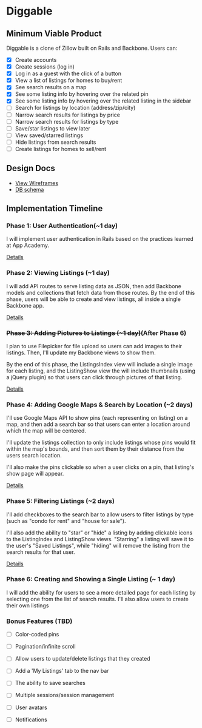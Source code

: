 # Diggable

<!-- [Heroku link][heroku] -->

<!-- [heroku]: http://flux-capacitr.herokuapp.com -->

## Minimum Viable Product
Diggable is a clone of Zillow built on Rails and Backbone. Users can:

- [x] Create accounts
- [x] Create sessions (log in)
- [x] Log in as a guest with the click of a button
- [x] View a list of listings for homes to buy/rent
- [x] See search results on a map
- [x] See some listing info by hovering over the related pin
- [x] See some listing info by hovering over the related listing in the sidebar
- [ ] Search for listings by location (address/zip/city)
- [ ] Narrow search results for listings by price
- [ ] Narrow search results for listings by type
- [ ] Save/star listings to view later
- [ ] View saved/starred listings
- [ ] Hide listings from search results
- [ ] Create listings for homes to sell/rent

## Design Docs
* [View Wireframes][views]
* [DB schema][schema]

[views]: ./docs/views.md


[schema]: ./docs/schema.md

## Implementation Timeline

### Phase 1: User Authentication(~1 day)
I will implement user authentication in Rails based on the practices learned at App Academy.

[Details][phase-one]

### Phase 2: Viewing Listings (~1 day)

I will add API routes to serve listing data as JSON, then add Backbone models and collections that fetch data from those routes.
By the end of this phase, users will be able to create and view listings, all inside a single Backbone app.

[Details][phase-two]

### ~~Phase 3: Adding Pictures to Listings (~1 day)~~(After Phase 6)

I plan to use Filepicker for file upload so users can add images to their listings. Then, I'll update my Backbone views to show them.

By the end of this phase, the ListingsIndex view will include a single image for each listing, and the ListingShow view the will include thumbnails (using a jQuery plugin) so that users can click through pictures of that listing.

[Details][phase-three]

### Phase 4: Adding Google Maps & Search by Location (~2 days)

I'll use Google Maps API to show pins (each representing on listing) on a map, and then add a search bar so that users can enter a location around which the map will be centered.

I'll update the listings collection to only include listings whose pins would fit within the map's bounds, and then sort them by their distance from the users search location.

I'll also make the pins clickable so when a user clicks on a pin, that listing's show page will appear.

[Details][phase-four]

### Phase 5: Filtering Listings (~2 days)
I'll add checkboxes to the search bar to allow users to filter listings by type (such as "condo for rent" and "house for sale").

I'll also add the ability to "star" or "hide" a listing by adding clickable icons to the ListingIndex and ListingShow views. "Starring" a listing will save it to the user's "Saved Listings", while "hiding" will remove the listing from the search results for that user.

[Details][phase-five]

### Phase 6: Creating and Showing a Single Listing (~ 1 day)
I will add the ability for users to see a more detailed page for each listing by selecting one from the list of search results.
I'll also allow users to create their own listings

### Bonus Features (TBD)
- [ ] Color-coded pins
- [ ] Pagination/infinite scroll
- [ ] Allow users to update/delete listings that they created
- [ ] Add a 'My Listings' tab to the nav bar
- [ ] The ability to save searches
- [ ] Multiple sessions/session management
- [ ] User avatars
- [ ] Notifications


[phase-one]: ./docs/phases/phase1.md
[phase-two]: ./docs/phases/phase2.md
[phase-three]: ./docs/phases/phase3.md
[phase-four]: ./docs/phases/phase4.md
[phase-five]: ./docs/phases/phase5.md
